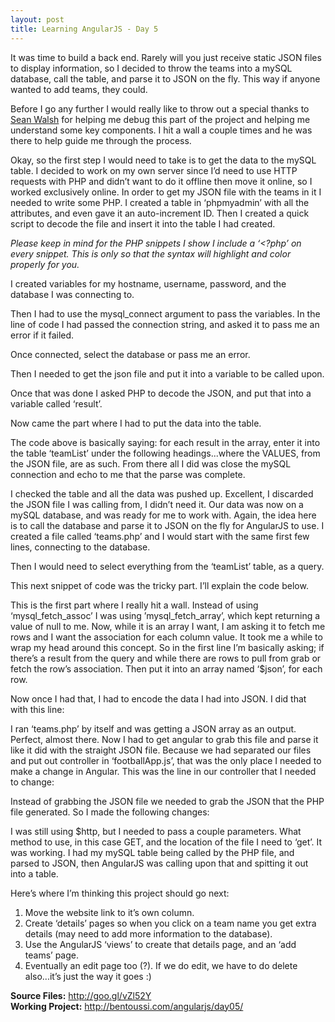 ```yaml
---
layout: post
title: Learning AngularJS - Day 5
---
```


It was time to build a back end. Rarely will you just receive static JSON files to display information, so I decided to throw the teams into a mySQL database, call the table, and parse it to JSON on the fly. This way if anyone wanted to add teams, they could.

Before I go any further I would really like to throw out a special thanks to <a href="https://twitter.com/THEseanwalsh" target="_blank">Sean Walsh</a> for helping me debug this part of the project and helping me understand some key components. I hit a wall a couple times and he was there to help guide me through the process.

Okay, so the first step I would need to take is to get the data to the mySQL table. I decided to work on my own server since I’d need to use HTTP requests with PHP and didn’t want to do it offline then move it online, so I worked exclusively online. In order to get my JSON file with the teams in it I needed to write some PHP. I created a table in ‘phpmyadmin’ with all the attributes, and even gave it an auto-increment ID. Then I created a quick script to decode the file and insert it into the table I had created.

<i>Please keep in mind for the PHP snippets I show I include a ‘&lt;?php’ on every snippet. This is only so that the syntax will highlight and color properly for you.</i>

I created variables for my hostname, username, password, and the database I was connecting to.

<script src="https://gist.github.com/Sacamano604/73cd88303162de16d6a0.js"></script>


Then I had to use the mysql_connect argument to pass the variables. In the line of code I had passed the connection string, and asked it to pass me an error if it failed.<script src="https://gist.github.com/Sacamano604/97dbbe6196ec9bedc762.js"></script>

Once connected, select the database or pass me an error.

<script src="https://gist.github.com/Sacamano604/e3b10b5946eb42e83d12.js"></script>Then I needed to get the json file and put it into a variable to be called upon.<script src="https://gist.github.com/Sacamano604/08cbf22a43b8a7d17b08.js"></script>

Once that was done I asked PHP to decode the JSON, and put that into a variable called ‘result’.

<script src="https://gist.github.com/Sacamano604/f628d3fe315f77293211.js"></script>Now came the part where I had to put the data into the table.<script src="https://gist.github.com/Sacamano604/d5bcc9ab717d75ebaf74.js"></script>

The code above is basically saying: for each result in the array, enter it into the table ‘teamList’ under the following headings...where the VALUES, from the JSON file, are as such. From there all I did was close the mySQL connection and echo to me that the parse was complete.

<script src="https://gist.github.com/Sacamano604/5022bf651c9a34b934c4.js"></script>I checked the table and all the data was pushed up. Excellent, I discarded the JSON file I was calling from, I didn’t need it. Our data was now on a mySQL database, and was ready for me to work with. Again, the idea here is to call the database and parse it to JSON on the fly for AngularJS to use. I created a file called ‘teams.php’ and I would start with the same first few lines, connecting to the database.<script src="https://gist.github.com/Sacamano604/ad0973cc100ae9b921b9.js"></script>

Then I would need to select everything from the ‘teamList’ table, as a query.

<script src="https://gist.github.com/Sacamano604/04d1b66a82ce68b277c8.js"></script>This next snippet of code was the tricky part. I’ll explain the code below.<script src="https://gist.github.com/Sacamano604/2133da41eb452efb7ae2.js"></script>

This is the first part where I really hit a wall. Instead of using ‘mysql_fetch_assoc’ I was using ’mysql_fetch_array’, which kept returning a value of null to me. Now, while it is an array I want, I am asking it to fetch me rows and I want the association for each column value. It took me a while to wrap my head around this concept. So in the first line I’m basically asking; if there’s a result from the query and while there are rows to pull from grab or fetch the row’s association. Then put it into an array named ‘$json’, for each row.

Now once I had that, I had to encode the data I had into JSON. I did that with this line:

<script src="https://gist.github.com/Sacamano604/835b725e44dc82a2faf0.js"></script>I ran ‘teams.php’ by itself and was getting a JSON array as an output. Perfect, almost there. Now I had to get angular to grab this file and parse it like it did with the straight JSON file. Because we had separated our files and put out controller in ‘footballApp.js’, that was the only place I needed to make a change in Angular. This was the line in our controller that I needed to change:<script src="https://gist.github.com/Sacamano604/a82d62d274d324a69f1c.js"></script>

Instead of grabbing the JSON file we needed to grab the JSON that the PHP file generated. So I made the following changes:

<script src="https://gist.github.com/Sacamano604/633a0b8e98712c576346.js"></script>

I was still using $http, but I needed to pass a couple parameters. What method to use, in this case GET, and the location of the file I need to ‘get’. It was working. I had my mySQL table being called by the PHP file, and parsed to JSON, then AngularJS was calling upon that and spitting it out into a table.

Here’s where I’m thinking this project should go next:
<ol>
	<li>Move the website link to it’s own column.</li>
	<li>Create ‘details’ pages so when you click on a team name you get extra details (may need to add more information to the database).</li>
	<li>Use the AngularJS ‘views’ to create that details page, and an ‘add teams’ page.</li>
	<li>Eventually an edit page too (?). If we do edit, we have to do delete also...it’s just the way it goes :)</li>
</ol>
<strong>Source Files:</strong> <a href="http://goo.gl/vZl52Y" target="_blank">http://goo.gl/vZl52Y</a><br />
<strong>Working Project:</strong> <a href="http://bentoussi.com/angularjs/day05/" target="_blank">http://bentoussi.com/angularjs/day05/</a>